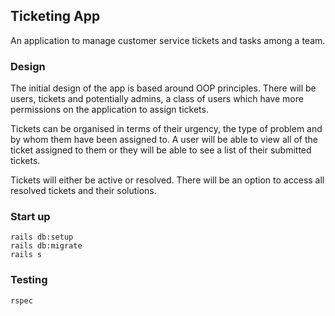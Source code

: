 ## Ticketing App

An application to manage customer service tickets and tasks among a team.

### Design

The initial design of the app is based around OOP principles. There will be users, tickets and potentially admins, a class of users which have more permissions on the application to assign tickets.

Tickets can be organised in terms of their urgency, the type of problem and by whom them have been assigned to. A user will be able to view all of the ticket assigned to them or they will be able to see a list of their submitted tickets.

Tickets will either be active or resolved. There will be an option to access all resolved tickets and their solutions. 

### Start up

```
rails db:setup
rails db:migrate
rails s
```
### Testing

```
rspec
```
